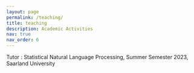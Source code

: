 ```yaml
---
layout: page
permalink: /teaching/
title: teaching
description: Academic Activities
nav: true
nav_order: 6
---
```


Tutor \: Statistical Natural Language Processing, Summer Semester 2023, Saarland University
